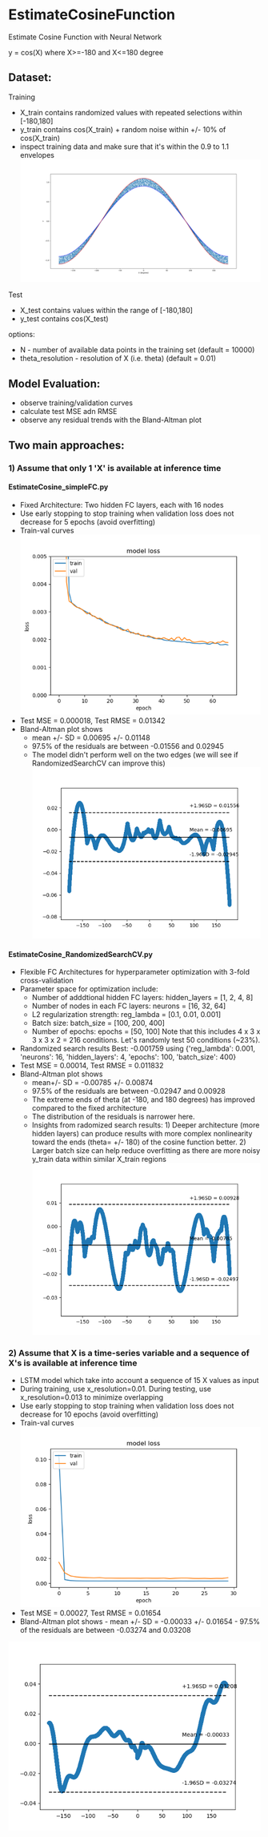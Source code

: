 # EstimateCosineFunction
Estimate Cosine Function with Neural Network

y = cos(X) where X>=-180 and X<=180 degree

## Dataset:
Training
- X_train contains randomized values with repeated selections within [-180,180] 
- y_train contains cos(X_train) + random noise within +/- 10% of cos(X_train) 
- inspect training data and make sure that it's within the 0.9 to 1.1 envelopes
![alt text](https://github.com/NichaA/EstimateCosineFunction/raw/master/image/trainingdata.png)

Test
- X_test contains values within the range of [-180,180] 
- y_test contains cos(X_test)
            
options:    
- N - number of available data points in the training set (default = 10000)
- theta_resolution - resolution of X (i.e. theta) (default = 0.01)

## Model Evaluation: 
- observe training/validation curves
- calculate test MSE adn RMSE
- observe any residual trends with the Bland-Altman plot

## Two main approaches:

### 1) Assume that only 1 'X' is available at inference time

#### EstimateCosine_simpleFC.py
- Fixed Architecture: Two hidden FC layers, each with 16 nodes
- Use early stopping to stop training when validation loss does not decrease for 5 epochs (avoid overfitting)
- Train-val curves
![alt text](https://github.com/NichaA/EstimateCosineFunction/raw/master/image/A1-1_trainval.png)
- Test MSE = 0.000018, Test RMSE = 0.01342
- Bland-Altman plot shows
    - mean +/- SD = 0.00695 +/- 0.01148 
    - 97.5% of the residuals are between -0.01556 and 0.02945 
    - The  model didn't perform well on the two edges (we will see if RandomizedSearchCV can improve this)
![alt text](https://github.com/NichaA/EstimateCosineFunction/raw/master/image/A1-1_blandaltman.png)

#### EstimateCosine_RandomizedSearchCV.py
- Flexible FC Architectures for hyperparameter optimization with 3-fold cross-validation
- Parameter space for optimization include:
    - Number of adddtional hidden FC layers: hidden_layers = [1, 2, 4, 8]
    - Number of nodes in each FC layers: neurons = [16, 32, 64]
    - L2 regularization strength: reg_lambda = [0.1, 0.01, 0.001]
    - Batch size: batch_size = [100, 200, 400]
    - Number of epochs: epochs = [50, 100]
    Note that this includes 4 x 3 x 3 x 3 x 2 = 216 conditions. Let's randomly test 50 conditions (~23%).
- Randomized search results
Best: -0.001759 using {'reg_lambda': 0.001, 'neurons': 16, 'hidden_layers': 4, 'epochs': 100, 'batch_size': 400}
- Test MSE = 0.00014, Test RMSE = 0.011832
- Bland-Altman plot shows
     - mean+/- SD = -0.00785 +/- 0.00874 
     - 97.5% of the residuals are between -0.02947 and 0.00928    
     - The extreme ends of theta (at -180, and 180 degrees) has improved compared to the fixed architecture
     - The distribution of the residuals is narrower here.
     - Insights from radomized search results: 
            1) Deeper architecture (more hidden layers) can produce results with more complex nonlinearity toward the ends (theta= +/- 180) of the cosine function better. 
            2) Larger batch size can help reduce overfitting as there are more noisy y_train data within similar X_train regions
![alt text](https://github.com/NichaA/EstimateCosineFunction/raw/master/image/A1-2_blandaltman.png)

### 2) Assume that X is a time-series variable and a sequence of X's is available at inference time 
- LSTM model which take into account a sequence of 15 X values as input
- During training, use x_resolution=0.01. During testing, use x_resolution=0.013 to minimize overlapping 
- Use early stopping to stop training when validation loss does not decrease for 10 epochs (avoid overfitting)
- Train-val curves
![alt text](https://github.com/NichaA/EstimateCosineFunction/raw/master/image/A2-1_trainval.png)
- Test MSE = 0.00027, Test RMSE = 0.01654
- Bland-Altman plot shows 
      - mean +/- SD = -0.00033 +/- 0.01654
      - 97.5% of the residuals are between -0.03274 and 0.03208 
            
![alt text](https://github.com/NichaA/EstimateCosineFunction/raw/master/image/A2-1_blandaltman.png)
